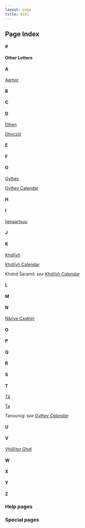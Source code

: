 ```yaml
---
layout: page
title: Wiki
---
```


## Page Index

#### \#

#### Other Letters

#### A
[Aarnor](wiki/aarnor)

#### B

#### C

#### D
[Dlhen](wiki/dlhen)

[Dhyczûl](wiki/dhyczul)

#### E

#### F

#### G
[Gylhev](wiki/gylhev)

[Gylhev Calendar](wiki/gylhev_calendar)

#### H

#### I
[Iienaartsuu](/iienaartsuu)

#### J

#### K
[Khơlīvh](/kholivh)

[Khơlīvh Calendar](/kholivh_calendar)

Khơnd Šaramil: *see [Khơlīvh Calendar](/kholivh_calendar)*

#### L

#### M

#### N
[Nàrive Cxǫłnÿr](/narive_cxolnyr)

#### O

#### P

#### Q

#### R

#### S

#### T
[Tã](/tã)

[Ta](/ta)

Tanourog: *see [Gylhev Calendar](/gylhev_calendar)*

#### U

#### V
[Vhōlītor Ghơl](/vholitor_ghol)

#### W

#### X

#### Y

#### Z

### Help pages

### Special pages
